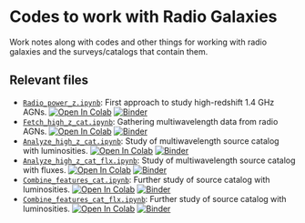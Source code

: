 # Codes to work with Radio Galaxies
Work notes along with codes and other things for working with radio galaxies and the surveys/catalogs that contain them.

## Relevant files

* [`Radio_power_z.ipynb`](../master/Radio_power_z.ipynb "Radio_power_z.ipynb"): First approach to study high-redshift 1.4 GHz AGNs.  [![Open In Colab](https://colab.research.google.com/assets/colab-badge.svg)](https://colab.research.google.com/github/racarvajal/work_notes/blob/master/Radio_power_z.ipynb)  [![Binder](https://mybinder.org/badge_logo.svg)](https://mybinder.org/v2/gh/racarvajal/work_notes/master?filepath=Radio_power_z.ipynb)
* [`Fetch_high_z_cat.ipynb`](../master/Fetch_high_z_cat.ipynb "Fetch_high_z_cat.ipynb"): Gathering multiwavelength data from radio AGNs.  [![Open In Colab](https://colab.research.google.com/assets/colab-badge.svg)](https://colab.research.google.com/github/racarvajal/work_notes/blob/master/Fetch_high_z_cat.ipynb)  [![Binder](https://mybinder.org/badge_logo.svg)](https://mybinder.org/v2/gh/racarvajal/work_notes/master?filepath=Fetch_high_z_cat.ipynb)
* [`Analyze_high_z_cat.ipynb`](../master/Analyze_high_z_cat.ipynb "Analyze_high_z_cat.ipynb"): Study of multiwavelength source catalog with luminosities.  [![Open In Colab](https://colab.research.google.com/assets/colab-badge.svg)](https://colab.research.google.com/github/racarvajal/work_notes/blob/master/Analyze_high_z_cat.ipynb)  [![Binder](https://mybinder.org/badge_logo.svg)](https://mybinder.org/v2/gh/racarvajal/work_notes/master?filepath=Analyze_high_z_cat.ipynb)
* [`Analyze_high_z_cat_flx.ipynb`](../master/Analyze_high_z_cat_flx.ipynb "Analyze_high_z_cat_flx.ipynb"): Study of multiwavelength source catalog with fluxes.  [![Open In Colab](https://colab.research.google.com/assets/colab-badge.svg)](https://colab.research.google.com/github/racarvajal/work_notes/blob/master/Analyze_high_z_cat_flx.ipynb)  [![Binder](https://mybinder.org/badge_logo.svg)](https://mybinder.org/v2/gh/racarvajal/work_notes/master?filepath=Analyze_high_z_cat_flx.ipynb)
* [`Combine_features_cat.ipynb`](../master/Combine_features_cat.ipynb "Combine_features_cat.ipynb"): Further study of source catalog with luminosities.  [![Open In Colab](https://colab.research.google.com/assets/colab-badge.svg)](https://colab.research.google.com/github/racarvajal/work_notes/blob/master/Combine_features_cat.ipynb)  [![Binder](https://mybinder.org/badge_logo.svg)](https://mybinder.org/v2/gh/racarvajal/work_notes/master?filepath=Combine_features_cat.ipynb)
* [`Combine_features_cat_flx.ipynb`](../master/Combine_features_cat_flx.ipynb "Combine_features_cat_flx.ipynb"): Further study of source catalog with luminosities.  [![Open In Colab](https://colab.research.google.com/assets/colab-badge.svg)](https://colab.research.google.com/github/racarvajal/work_notes/blob/master/Combine_features_cat_flx.ipynb)  [![Binder](https://mybinder.org/badge_logo.svg)](https://mybinder.org/v2/gh/racarvajal/work_notes/master?filepath=Combine_features_cat_flx.ipynb)

